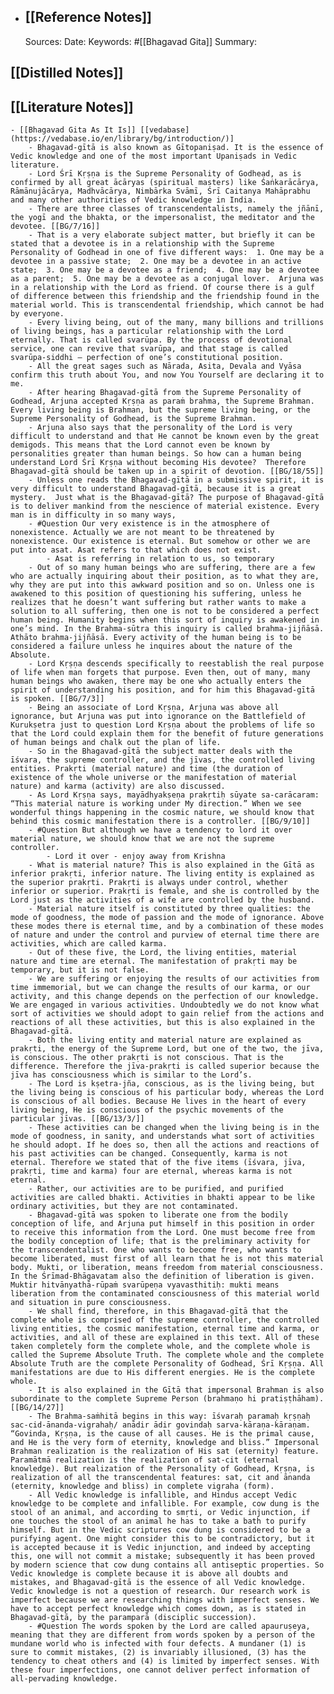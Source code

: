 - ## [[Reference Notes]]
  Sources:
  Date:
  Keywords: #[[Bhagavad Gita]]
  Summary:
## [[Distilled Notes]]
## [[Literature Notes]]
	- [[Bhagavad Gita As It Is]] [[vedabase](https://vedabase.io/en/library/bg/introduction/)]
		- Bhagavad-gītā is also known as Gītopaniṣad. It is the essence of Vedic knowledge and one of the most important Upaniṣads in Vedic literature.
		- Lord Śrī Kṛṣṇa is the Supreme Personality of Godhead, as is confirmed by all great ācāryas (spiritual masters) like Śaṅkarācārya, Rāmānujācārya, Madhvācārya, Nimbārka Svāmī, Śrī Caitanya Mahāprabhu and many other authorities of Vedic knowledge in India.
		- There are three classes of transcendentalists, namely the jñānī, the yogī and the bhakta, or the impersonalist, the meditator and the devotee. [[BG/7/16]]
		- That is a very elaborate subject matter, but briefly it can be stated that a devotee is in a relationship with the Supreme Personality of Godhead in one of five different ways:  1. One may be a devotee in a passive state;  2. One may be a devotee in an active state;  3. One may be a devotee as a friend;  4. One may be a devotee as a parent;  5. One may be a devotee as a conjugal lover.  Arjuna was in a relationship with the Lord as friend. Of course there is a gulf of difference between this friendship and the friendship found in the material world. This is transcendental friendship, which cannot be had by everyone.
		- Every living being, out of the many, many billions and trillions of living beings, has a particular relationship with the Lord eternally. That is called svarūpa. By the process of devotional service, one can revive that svarūpa, and that stage is called svarūpa-siddhi – perfection of one’s constitutional position.
		- All the great sages such as Nārada, Asita, Devala and Vyāsa confirm this truth about You, and now You Yourself are declaring it to me.
		- After hearing Bhagavad-gītā from the Supreme Personality of Godhead, Arjuna accepted Kṛṣṇa as paraṁ brahma, the Supreme Brahman. Every living being is Brahman, but the supreme living being, or the Supreme Personality of Godhead, is the Supreme Brahman.
		- Arjuna also says that the personality of the Lord is very difficult to understand and that He cannot be known even by the great demigods. This means that the Lord cannot even be known by personalities greater than human beings. So how can a human being understand Lord Śrī Kṛṣṇa without becoming His devotee?  Therefore Bhagavad-gītā should be taken up in a spirit of devotion. [[BG/18/55]]
		- Unless one reads the Bhagavad-gītā in a submissive spirit, it is very difficult to understand Bhagavad-gītā, because it is a great mystery.  Just what is the Bhagavad-gītā? The purpose of Bhagavad-gītā is to deliver mankind from the nescience of material existence. Every man is in difficulty in so many ways,
		- #Question Our very existence is in the atmosphere of nonexistence. Actually we are not meant to be threatened by nonexistence. Our existence is eternal. But somehow or other we are put into asat. Asat refers to that which does not exist.
			- Asat is referring in relation to us, so temporary
		- Out of so many human beings who are suffering, there are a few who are actually inquiring about their position, as to what they are, why they are put into this awkward position and so on. Unless one is awakened to this position of questioning his suffering, unless he realizes that he doesn’t want suffering but rather wants to make a solution to all suffering, then one is not to be considered a perfect human being. Humanity begins when this sort of inquiry is awakened in one’s mind. In the Brahma-sūtra this inquiry is called brahma-jijñāsā. Athāto brahma-jijñāsā. Every activity of the human being is to be considered a failure unless he inquires about the nature of the Absolute.
		- Lord Kṛṣṇa descends specifically to reestablish the real purpose of life when man forgets that purpose. Even then, out of many, many human beings who awaken, there may be one who actually enters the spirit of understanding his position, and for him this Bhagavad-gītā is spoken. [[BG/7/3]]
		- Being an associate of Lord Kṛṣṇa, Arjuna was above all ignorance, but Arjuna was put into ignorance on the Battlefield of Kurukṣetra just to question Lord Kṛṣṇa about the problems of life so that the Lord could explain them for the benefit of future generations of human beings and chalk out the plan of life.
		- So in the Bhagavad-gītā the subject matter deals with the īśvara, the supreme controller, and the jīvas, the controlled living entities. Prakṛti (material nature) and time (the duration of existence of the whole universe or the manifestation of material nature) and karma (activity) are also discussed.
		- As Lord Kṛṣṇa says, mayādhyakṣeṇa prakṛtiḥ sūyate sa-carācaram: “This material nature is working under My direction.” When we see wonderful things happening in the cosmic nature, we should know that behind this cosmic manifestation there is a controller. [[BG/9/10]]
		- #Question But although we have a tendency to lord it over material nature, we should know that we are not the supreme controller.
			- Lord it over - enjoy away from Krishna
		- What is material nature? This is also explained in the Gītā as inferior prakṛti, inferior nature. The living entity is explained as the superior prakṛti. Prakṛti is always under control, whether inferior or superior. Prakṛti is female, and she is controlled by the Lord just as the activities of a wife are controlled by the husband.
		- Material nature itself is constituted by three qualities: the mode of goodness, the mode of passion and the mode of ignorance. Above these modes there is eternal time, and by a combination of these modes of nature and under the control and purview of eternal time there are activities, which are called karma.
		- Out of these five, the Lord, the living entities, material nature and time are eternal. The manifestation of prakṛti may be temporary, but it is not false.
		- We are suffering or enjoying the results of our activities from time immemorial, but we can change the results of our karma, or our activity, and this change depends on the perfection of our knowledge. We are engaged in various activities. Undoubtedly we do not know what sort of activities we should adopt to gain relief from the actions and reactions of all these activities, but this is also explained in the Bhagavad-gītā.
		- Both the living entity and material nature are explained as prakṛti, the energy of the Supreme Lord, but one of the two, the jīva, is conscious. The other prakṛti is not conscious. That is the difference. Therefore the jīva-prakṛti is called superior because the jīva has consciousness which is similar to the Lord’s.
		- The Lord is kṣetra-jña, conscious, as is the living being, but the living being is conscious of his particular body, whereas the Lord is conscious of all bodies. Because He lives in the heart of every living being, He is conscious of the psychic movements of the particular jīvas. [[BG/13/3/]]
		- These activities can be changed when the living being is in the mode of goodness, in sanity, and understands what sort of activities he should adopt. If he does so, then all the actions and reactions of his past activities can be changed. Consequently, karma is not eternal. Therefore we stated that of the five items (īśvara, jīva, prakṛti, time and karma) four are eternal, whereas karma is not eternal.
		- Rather, our activities are to be purified, and purified activities are called bhakti. Activities in bhakti appear to be like ordinary activities, but they are not contaminated.
		- Bhagavad-gītā was spoken to liberate one from the bodily conception of life, and Arjuna put himself in this position in order to receive this information from the Lord. One must become free from the bodily conception of life; that is the preliminary activity for the transcendentalist. One who wants to become free, who wants to become liberated, must first of all learn that he is not this material body. Mukti, or liberation, means freedom from material consciousness. In the Śrīmad-Bhāgavatam also the definition of liberation is given. Muktir hitvānyathā-rūpaṁ svarūpeṇa vyavasthitiḥ: mukti means liberation from the contaminated consciousness of this material world and situation in pure consciousness.
		- We shall find, therefore, in this Bhagavad-gītā that the complete whole is comprised of the supreme controller, the controlled living entities, the cosmic manifestation, eternal time and karma, or activities, and all of these are explained in this text. All of these taken completely form the complete whole, and the complete whole is called the Supreme Absolute Truth. The complete whole and the complete Absolute Truth are the complete Personality of Godhead, Śrī Kṛṣṇa. All manifestations are due to His different energies. He is the complete whole.
		- It is also explained in the Gītā that impersonal Brahman is also subordinate to the complete Supreme Person (brahmaṇo hi pratiṣṭhāham). [[BG/14/27]]
		- The Brahma-saṁhitā begins in this way: īśvaraḥ paramaḥ kṛṣṇaḥ sac-cid-ānanda-vigrahaḥ/ anādir ādir govindaḥ sarva-kāraṇa-kāraṇam. “Govinda, Kṛṣṇa, is the cause of all causes. He is the primal cause, and He is the very form of eternity, knowledge and bliss.” Impersonal Brahman realization is the realization of His sat (eternity) feature. Paramātmā realization is the realization of sat-cit (eternal knowledge). But realization of the Personality of Godhead, Kṛṣṇa, is realization of all the transcendental features: sat, cit and ānanda (eternity, knowledge and bliss) in complete vigraha (form).
		- All Vedic knowledge is infallible, and Hindus accept Vedic knowledge to be complete and infallible. For example, cow dung is the stool of an animal, and according to smṛti, or Vedic injunction, if one touches the stool of an animal he has to take a bath to purify himself. But in the Vedic scriptures cow dung is considered to be a purifying agent. One might consider this to be contradictory, but it is accepted because it is Vedic injunction, and indeed by accepting this, one will not commit a mistake; subsequently it has been proved by modern science that cow dung contains all antiseptic properties. So Vedic knowledge is complete because it is above all doubts and mistakes, and Bhagavad-gītā is the essence of all Vedic knowledge.  Vedic knowledge is not a question of research. Our research work is imperfect because we are researching things with imperfect senses. We have to accept perfect knowledge which comes down, as is stated in Bhagavad-gītā, by the paramparā (disciplic succession).
		- #Question The words spoken by the Lord are called apauruṣeya, meaning that they are different from words spoken by a person of the mundane world who is infected with four defects. A mundaner (1) is sure to commit mistakes, (2) is invariably illusioned, (3) has the tendency to cheat others and (4) is limited by imperfect senses. With these four imperfections, one cannot deliver perfect information of all-pervading knowledge.